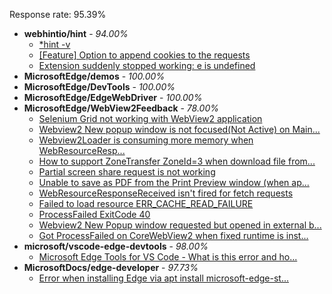 Response rate: 95.39%

* **webhintio/hint** - _94.00%_
  * [*hint -v](https://github.com/webhintio/hint/issues/5174)
  * [[Feature] Option to append cookies to the requests](https://github.com/webhintio/hint/issues/5079)
  * [Extension suddenly stopped working: e is undefined](https://github.com/webhintio/hint/issues/5078)
* **MicrosoftEdge/demos** - _100.00%_
* **MicrosoftEdge/DevTools** - _100.00%_
* **MicrosoftEdge/EdgeWebDriver** - _100.00%_
* **MicrosoftEdge/WebView2Feedback** - _78.00%_
  * [Selenium Grid not working with WebView2 application](https://github.com/MicrosoftEdge/WebView2Feedback/issues/2470)
  * [Webview2 New popup window is not focused(Not Active) on Main...](https://github.com/MicrosoftEdge/WebView2Feedback/issues/2468)
  * [Webview2Loader is consuming more memory when WebResourceResp...](https://github.com/MicrosoftEdge/WebView2Feedback/issues/2460)
  * [How to support ZoneTransfer ZoneId=3 when download file from...](https://github.com/MicrosoftEdge/WebView2Feedback/issues/2452)
  * [Partial screen share request is not working](https://github.com/MicrosoftEdge/WebView2Feedback/issues/2441)
  * [Unable to save as PDF from the Print Preview window (when ap...](https://github.com/MicrosoftEdge/WebView2Feedback/issues/2479)
  * [WebResourceResponseReceived isn't fired for fetch requests](https://github.com/MicrosoftEdge/WebView2Feedback/issues/2471)
  * [Failed to load resource ERR_CACHE_READ_FAILURE](https://github.com/MicrosoftEdge/WebView2Feedback/issues/2457)
  * [ProcessFailed ExitCode 40](https://github.com/MicrosoftEdge/WebView2Feedback/issues/2429)
  * [Webview2 New Popup window requested but opened in external b...](https://github.com/MicrosoftEdge/WebView2Feedback/issues/2425)
  * [Got ProcessFailed on CoreWebView2 when fixed runtime is inst...](https://github.com/MicrosoftEdge/WebView2Feedback/issues/2423)
* **microsoft/vscode-edge-devtools** - _98.00%_
  * [Microsoft Edge Tools for VS Code - What is this error and ho...](https://github.com/microsoft/vscode-edge-devtools/issues/1049)
* **MicrosoftDocs/edge-developer** - _97.73%_
  * [Error when installing Edge via apt install microsoft-edge-st...](https://github.com/MicrosoftDocs/edge-developer/issues/1969)